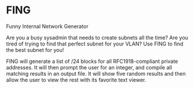 # FING
 Funny Internal Network Generator

Are you a busy sysadmin that needs to create subnets all the time?
Are you tired of trying to find that perfect subnet for your VLAN?
Use FING to find the best subnet for you!

FING will generate a list of /24 blocks for all RFC1918-compliant private addresses.
It will then prompt the user for an integer, and compile all matching results in an
output file.  It will show five random results and then allow the user to view the
rest with its favorite text viewer.
